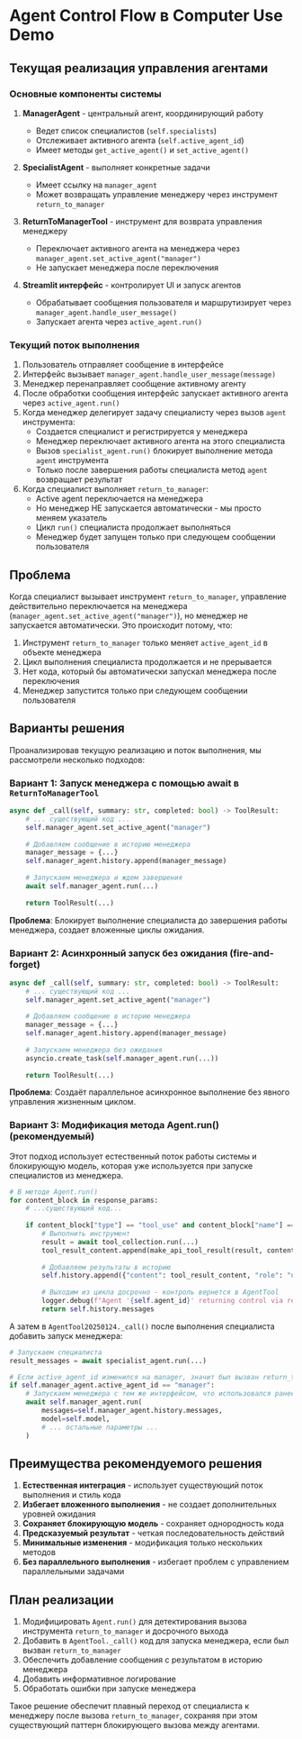 # Agent Control Flow в Computer Use Demo

## Текущая реализация управления агентами

### Основные компоненты системы

1. **ManagerAgent** - центральный агент, координирующий работу
   - Ведет список специалистов (`self.specialists`)
   - Отслеживает активного агента (`self.active_agent_id`)
   - Имеет методы `get_active_agent()` и `set_active_agent()`

2. **SpecialistAgent** - выполняет конкретные задачи
   - Имеет ссылку на `manager_agent`
   - Может возвращать управление менеджеру через инструмент `return_to_manager`

3. **ReturnToManagerTool** - инструмент для возврата управления менеджеру
   - Переключает активного агента на менеджера через `manager_agent.set_active_agent("manager")`
   - Не запускает менеджера после переключения

4. **Streamlit интерфейс** - контролирует UI и запуск агентов
   - Обрабатывает сообщения пользователя и маршрутизирует через `manager_agent.handle_user_message()`
   - Запускает агента через `active_agent.run()`

### Текущий поток выполнения

1. Пользователь отправляет сообщение в интерфейсе
2. Интерфейс вызывает `manager_agent.handle_user_message(message)`
3. Менеджер перенаправляет сообщение активному агенту
4. После обработки сообщения интерфейс запускает активного агента через `active_agent.run()`
5. Когда менеджер делегирует задачу специалисту через вызов `agent` инструмента:
   - Создается специалист и регистрируется у менеджера
   - Менеджер переключает активного агента на этого специалиста
   - Вызов `specialist_agent.run()` блокирует выполнение метода `agent` инструмента
   - Только после завершения работы специалиста метод `agent` возвращает результат
6. Когда специалист выполняет `return_to_manager`:
   - Active agent переключается на менеджера
   - Но менеджер НЕ запускается автоматически - мы просто меняем указатель
   - Цикл `run()` специалиста продолжает выполняться
   - Менеджер будет запущен только при следующем сообщении пользователя

## Проблема

Когда специалист вызывает инструмент `return_to_manager`, управление действительно переключается на менеджера (`manager_agent.set_active_agent("manager")`), но менеджер не запускается автоматически. Это происходит потому, что:

1. Инструмент `return_to_manager` только меняет `active_agent_id` в объекте менеджера
2. Цикл выполнения специалиста продолжается и не прерывается
3. Нет кода, который бы автоматически запускал менеджера после переключения
4. Менеджер запустится только при следующем сообщении пользователя

## Варианты решения

Проанализировав текущую реализацию и поток выполнения, мы рассмотрели несколько подходов:

### Вариант 1: Запуск менеджера с помощью await в `ReturnToManagerTool`

```python
async def _call(self, summary: str, completed: bool) -> ToolResult:
    # ... существующий код ...
    self.manager_agent.set_active_agent("manager")
    
    # Добавляем сообщение в историю менеджера
    manager_message = {...}
    self.manager_agent.history.append(manager_message)
    
    # Запускаем менеджера и ждем завершения
    await self.manager_agent.run(...)
    
    return ToolResult(...)
```

**Проблема**: Блокирует выполнение специалиста до завершения работы менеджера, создает вложенные циклы ожидания.

### Вариант 2: Асинхронный запуск без ожидания (fire-and-forget)

```python
async def _call(self, summary: str, completed: bool) -> ToolResult:
    # ... существующий код ...
    self.manager_agent.set_active_agent("manager")
    
    # Добавляем сообщение в историю менеджера
    manager_message = {...}
    self.manager_agent.history.append(manager_message)
    
    # Запускаем менеджера без ожидания
    asyncio.create_task(self.manager_agent.run(...))
    
    return ToolResult(...)
```

**Проблема**: Создаёт параллельное асинхронное выполнение без явного управления жизненным циклом.

### Вариант 3: Модификация метода Agent.run() (рекомендуемый)

Этот подход использует естественный поток работы системы и блокирующую модель, которая уже используется при запуске специалистов из менеджера.

```python
# В методе Agent.run()
for content_block in response_params:
    # ...существующий код...
    
    if content_block["type"] == "tool_use" and content_block["name"] == "return_to_manager":
        # Выполнить инструмент
        result = await tool_collection.run(...)
        tool_result_content.append(make_api_tool_result(result, content_block["id"]))
        
        # Добавляем результаты в историю
        self.history.append({"content": tool_result_content, "role": "user"})
        
        # Выходим из цикла досрочно - контроль вернется в AgentTool
        logger.debug(f"Agent '{self.agent_id}' returning control via return_to_manager")
        return self.history.messages
```

А затем в `AgentTool20250124._call()` после выполнения специалиста добавить запуск менеджера:

```python
# Запускаем специалиста
result_messages = await specialist_agent.run(...)

# Если active_agent_id изменился на manager, значит был вызван return_to_manager
if self.manager_agent.active_agent_id == "manager":
    # Запускаем менеджера с тем же интерфейсом, что использовался ранее
    await self.manager_agent.run(
        messages=self.manager_agent.history.messages,
        model=self.model, 
        # ... остальные параметры ...
    )
```

## Преимущества рекомендуемого решения

1. **Естественная интеграция** - использует существующий поток выполнения и стиль кода
2. **Избегает вложенного выполнения** - не создает дополнительных уровней ожидания
3. **Сохраняет блокирующую модель** - сохраняет однородность кода
4. **Предсказуемый результат** - четкая последовательность действий
5. **Минимальные изменения** - модификация только нескольких методов
6. **Без параллельного выполнения** - избегает проблем с управлением параллельными задачами

## План реализации

1. Модифицировать `Agent.run()` для детектирования вызова инструмента `return_to_manager` и досрочного выхода
2. Добавить в `AgentTool._call()` код для запуска менеджера, если был вызван `return_to_manager`
3. Обеспечить добавление сообщения с результатом в историю менеджера
4. Добавить информативное логирование
5. Обработать ошибки при запуске менеджера

Такое решение обеспечит плавный переход от специалиста к менеджеру после вызова `return_to_manager`, сохраняя при этом существующий паттерн блокирующего вызова между агентами. 
